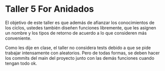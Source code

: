 # Taller 5 For Anidados

El objetivo de este taller es que además de afianzar los conocimientos de los ciclos, ustedes también diseñen funciones libremente, que les asignen un nombre y los tipos de retorno de acuerdo a lo que consideren más conveniente. 

Como les dije en clase, el taller no considera tests debido a que se pide trabajar intensamente con aleatorios. Pero de todas formas, se deben hacer los commits del main del proyecto junto con las demás funciones cuando tengan todo ok. 




